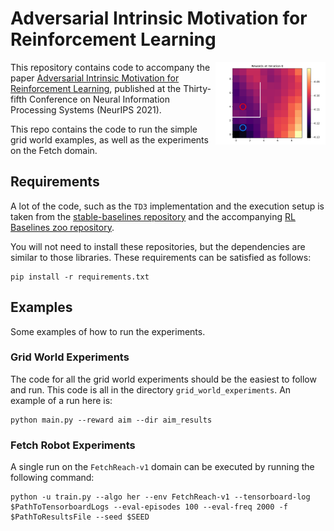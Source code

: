 # Adversarial Intrinsic Motivation for Reinforcement Learning

<img src="images/rewards_gridworld.gif" align="right" width="35%"/>

This repository contains code to accompany the paper [Adversarial Intrinsic Motivation for Reinforcement Learning](https://arxiv.org/abs/2105.13345),
published at the Thirty-fifth Conference on Neural Information Processing Systems (NeurIPS 2021).

This repo contains the code to run the simple grid world examples,
as well as the experiments on the Fetch domain.

## Requirements

A lot of the code, such as the `TD3` implementation and the execution setup is taken from
the [stable-baselines repository](https://github.com/hill-a/stable-baselines) and the accompanying
[RL Baselines zoo repository](https://github.com/araffin/rl-baselines-zoo).

You will not need to install these repositories, but the dependencies are similar to those libraries.
These requirements can be satisfied as follows:

```
pip install -r requirements.txt
```

## Examples

Some examples of how to run the experiments.

### Grid World Experiments

The code for all the grid world experiments should be the easiest to follow and run.
This code is all in the directory `grid_world_experiments`.
An example of a run here is:
```
python main.py --reward aim --dir aim_results
```

### Fetch Robot Experiments

A single run on the `FetchReach-v1` domain can be executed by running the following command:
```
python -u train.py --algo her --env FetchReach-v1 --tensorboard-log $PathToTensorboardLogs --eval-episodes 100 --eval-freq 2000 -f $PathToResultsFile --seed $SEED
```
